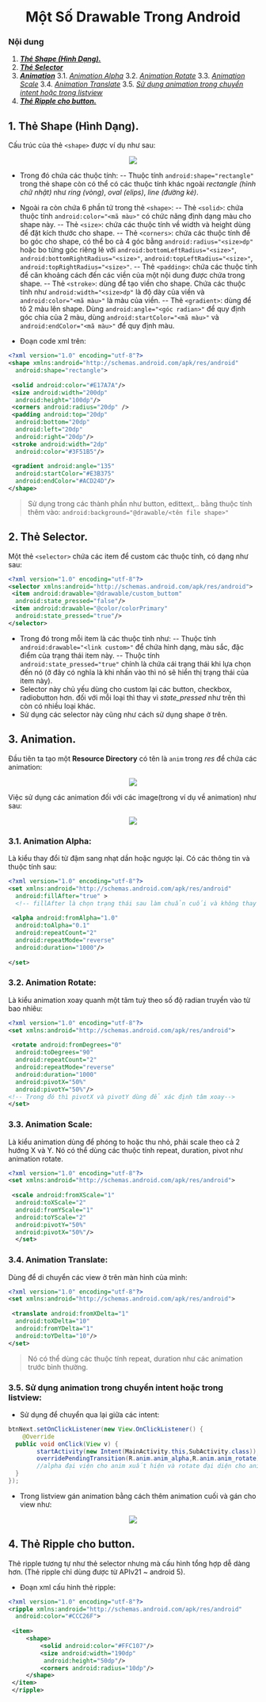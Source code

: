 <h1 align="center">Một Số Drawable Trong Android</h1>

### Nội dung
1. [***Thẻ Shape (Hình Dạng).***](#muc1) 
2. [***Thẻ Selector***](#muc2)
3. [***Animation***](#muc3)
3.1. [*Animation Alpha*](#muc31)
3.2. [*Animation Rotate*](#muc32)
3.3. [*Animation Scale*](#muc33)
3.4. [*Animation Translate*](#muc34)
3.5. [*Sử dụng animation trong chuyển intent hoặc trong listview*](#muc35)
4. [***Thẻ Ripple cho button.***](#muc4)
<a name="muc1"></a>
## 1. Thẻ Shape (Hình Dạng).
Cấu trúc của thẻ `<shape>` được ví dụ như sau:
<div align="center"><img  src="https://i.imgur.com/nVgEAUo.png"/></div>

- Trong đó chứa các thuộc tính: 
-- Thuộc tính `android:shape="rectangle"` trong thẻ shape còn có thể có các thuộc tính khác ngoài *rectangle (hình chữ nhật)* như *ring (vòng)*, *oval (elips)*, *line (đường kẻ)*.
- Ngoài ra còn chứa 6 phần tử trong thẻ `<shape>`:
-- Thẻ `<solid>`: chứa thuộc tính `android:color="<mã màu>"` có chức năng định dạng màu cho shape này.
-- Thẻ `<size>`: chứa các thuộc tính về width và height dùng để đặt kích thước cho shape.
-- Thẻ `<corners>`: chứa các thuộc tính để bo góc cho shape, có thể bo cả 4 góc bằng `android:radius="<size>dp"` hoặc bo từng góc riêng lẻ với `android:bottomLeftRadius="<size>"`, `android:bottomRightRadius="<size>"`, `android:topLeftRadius="<size>"`, `android:topRightRadius="<size>"`.
-- Thẻ `<padding>`: chứa các thuộc tính để căn khoảng cách đến các viền của một nội dung được chứa trong shape.
-- Thẻ `<stroke>`: dùng để tạo viền cho shape. Chứa các thuộc tính như `android:width="<size>dp"` là độ dày của viền và `android:color="<mã màu>"` là màu của viền.
-- Thẻ `<gradient>`: dùng để tô 2 màu lên shape. Dùng `android:angle="<góc radian>"` để quy định góc chia của 2 màu, dùng `android:startColor="<mã màu>"` và `  
android:endColor="<mã màu>"` để quy định màu.

- Đoạn code xml trên:
```xml
<?xml version="1.0" encoding="utf-8"?>  
<shape xmlns:android="http://schemas.android.com/apk/res/android"  
  android:shape="rectangle">  
  
 <solid android:color="#E17A7A"/>  
 <size android:width="200dp"  
  android:height="100dp"/>  
 <corners android:radius="20dp" />  
 <padding android:top="20dp"  
  android:bottom="20dp"  
  android:left="20dp"  
  android:right="20dp"/>  
 <stroke android:width="2dp"  
  android:color="#3F51B5"/>  
  
 <gradient android:angle="135"  
  android:startColor="#E3B375"  
  android:endColor="#ACD24D"/>  
</shape>
```
> Sử dụng trong các thành phần như button, edittext,.. bằng thuộc tính thêm vào: 
> `android:background="@drawable/<tên file shape>"`

<a name="muc2"></a>
## 2. Thẻ Selector.
Một thẻ `<selector>` chứa các item để custom các thuộc tính, có dạng như sau:
```xml
<?xml version="1.0" encoding="utf-8"?>  
<selector xmlns:android="http://schemas.android.com/apk/res/android">  
 <item android:drawable="@drawable/custom_buttom"  
  android:state_pressed="false"/>  
 <item android:drawable="@color/colorPrimary"  
  android:state_pressed="true"/>  
</selector>
```

- Trong đó trong mỗi item là các thuộc tính như:
-- Thuộc tính `android:drawable="<link custom>"` để chứa hình dạng, màu sắc, đặc điểm của trạng thái item này.
-- Thuộc tính `android:state_pressed="true"` chính là chứa cái trạng thái khi lựa chọn đến nó (ở đây có nghĩa là khi nhấn vào thì nó sẽ hiển thị trạng thái của item này).
- Selector này chủ yếu dùng cho custom lại các button, checkbox, radiobutton hơn. đối với mỗi loại thì thay vì *state_pressed* như trên thì còn có nhiều loại khác.
- Sử dụng các selector này cũng như cách sử dụng shape ở trên.


<a name="muc3"></a>
## 3. Animation.
Đầu tiên ta tạo một **Resource Directory** có tên là `anim` trong *res* để chứa các animation:
<div align="center"><img  src="https://i.imgur.com/NOfT3m6.png"/></div>

Việc sử dụng các animation đối với các image(trong ví dụ về animation) như sau:
<div align="center"><img  src="https://i.imgur.com/Ii4rQHo.png"/></div>

<a name="muc31"></a>
### 3.1. Animation Alpha:
Là kiểu thay đổi từ đậm sang nhạt dần hoặc ngược lại. Có các thông tin và thuộc tính sau:

```xml
<?xml version="1.0" encoding="utf-8"?>  
<set xmlns:android="http://schemas.android.com/apk/res/android"  
  android:fillAfter="true" > 
  <!-- fillAfter là chọn trạng thái sau làm chuẩn cuối và không thay đổi-->
  
 <alpha android:fromAlpha="1.0"  
  android:toAlpha="0.1"  
  android:repeatCount="2"  
  android:repeatMode="reverse"  
  android:duration="1000"/>  
  
</set>
```

<a name="muc32"></a>
### 3.2. Animation Rotate:
Là kiểu animation xoay quanh một tâm tuỳ theo số độ radian truyền vào từ bao nhiêu:

```xml
<?xml version="1.0" encoding="utf-8"?>  
<set xmlns:android="http://schemas.android.com/apk/res/android">  
  
 <rotate android:fromDegrees="0"  
  android:toDegrees="90"
  android:repeatCount="2"  
  android:repeatMode="reverse"  
  android:duration="1000"  
  android:pivotX="50%"  
  android:pivotY="50%"/>  
<!-- Trong đó thì pivotX và pivotY dùng để xác định tâm xoay-->
</set>
```

<a name="muc33"></a>
### 3.3. Animation Scale:
Là kiểu animation dùng để phóng to hoặc thu nhỏ, phải scale theo cả 2 hướng X và Y. Nó có thể dùng các thuộc tính repeat, duration, pivot như animation rotate. 
```xml
<?xml version="1.0" encoding="utf-8"?>  
<set xmlns:android="http://schemas.android.com/apk/res/android">  
  
 <scale android:fromXScale="1"  
  android:toXScale="2"  
  android:fromYScale="1"  
  android:toYScale="2"  
  android:pivotY="50%"  
  android:pivotX="50%"/>  
  </set>
```

<a name="muc34"></a>
### 3.4. Animation Translate:
Dùng để di chuyển các view ở trên màn hình của mình:

```xml
<?xml version="1.0" encoding="utf-8"?>  
<set xmlns:android="http://schemas.android.com/apk/res/android">  
  
 <translate android:fromXDelta="1"  
  android:toXDelta="10"  
  android:fromYDelta="1"  
  android:toYDelta="10"/>  
</set>
```
> Nó có thể dùng các thuộc tính repeat, duration như các animation trước bình thường.

<a name="muc35"></a>
### 3.5. Sử dụng animation trong chuyển intent hoặc trong listview:
- Sử dụng để chuyển qua lại giữa các intent:
```java
btnNext.setOnClickListener(new View.OnClickListener() {  
    @Override  
  public void onClick(View v) {  
        startActivity(new Intent(MainActivity.this,SubActivity.class));  
		overridePendingTransition(R.anim.anim_alpha,R.anim.anim_rotate); 
		//alpha đại viện cho anim xuất hiện và rotate đại diện cho anim exit của intent
  }  
});
```
- Trong listview gán animation bằng cách thêm animation cuối và gán cho view như:

<div align="center"><img  src="https://i.imgur.com/5csLmX9.png"/></div>


<a name="muc4"></a>
## 4. Thẻ Ripple cho button.
Thẻ ripple tương tự như thẻ selector nhưng mà cấu hình tổng hợp dễ dàng hơn. (Thẻ ripple chỉ dùng được từ APIv21 ~ android 5).
- Đoạn xml cấu hình thẻ ripple:
```xml
<?xml version="1.0" encoding="utf-8"?>  
<ripple xmlns:android="http://schemas.android.com/apk/res/android"  
  android:color="#CCC26F">  
  
 <item> 
	 <shape> 
		 <solid android:color="#FFC107"/>  
		 <size android:width="190dp"  
		  android:height="50dp"/>  
		 <corners android:radius="10dp"/>  
	 </shape> 
 </item>
 </ripple>
```